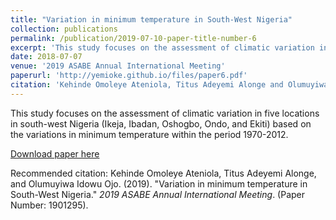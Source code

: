 ```yaml
---
title: "Variation in minimum temperature in South-West Nigeria"
collection: publications
permalink: /publication/2019-07-10-paper-title-number-6
excerpt: 'This study focuses on the assessment of climatic variation in five locations in south-west Nigeria (Ikeja, Ibadan, Oshogbo, Ondo, and Ekiti) based on the variations in minimum temperature within the period 1970-2012.'
date: 2018-07-07
venue: '2019 ASABE Annual International Meeting'
paperurl: 'http://yemioke.github.io/files/paper6.pdf'
citation: 'Kehinde Omoleye Ateniola, Titus Adeyemi Alonge and Olumuyiwa Idowu Ojo. (2019). &quot; Variation in minimum temperature in South-West Nigeria.&quot; <i>2019 ASABE Annual International Meeting</i>. (Paper Number: 1901295).'
---
```

This study focuses on the assessment of climatic variation in five locations in south-west Nigeria (Ikeja, Ibadan, Oshogbo, Ondo, and Ekiti) based on the variations in minimum temperature within the period 1970-2012.

[Download paper here](http://yemioke.github.io/files/paper6.pdf)

Recommended citation: Kehinde Omoleye Ateniola, Titus Adeyemi Alonge, and Olumuyiwa Idowu Ojo. (2019). "Variation in minimum temperature in South-West Nigeria." <i>2019 ASABE Annual International Meeting</i>.  (Paper Number: 1901295).
